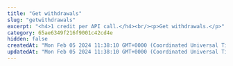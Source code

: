 ```yaml
---
title: "Get withdrawals"
slug: "getwithdrawals"
excerpt: "<h4>1 credit per API call.</h4><br/><p>Get withdrawals.</p>"
category: 65ae6349f216f9001c42cd4e
hidden: false
createdAt: "Mon Feb 05 2024 11:38:10 GMT+0000 (Coordinated Universal Time)"
updatedAt: "Mon Feb 05 2024 11:38:10 GMT+0000 (Coordinated Universal Time)"
---
```

